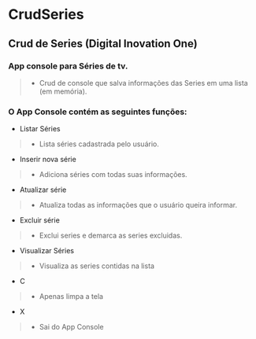 # CrudSeries

## Crud de Series (Digital Inovation One)

### App console para Séries de tv.
> - Crud de console que salva informações das Series em uma lista (em memória).

### O App Console contém as seguintes funções:
- Listar Séries
> - Lista séries cadastrada pelo usuário.

- Inserir nova série
> - Adiciona séries com todas suas informações.

- Atualizar série
> - Atualiza todas as informações que o usuário queira informar.

- Excluir série
> - Exclui series e demarca as series excluidas.

- Visualizar Séries
> - Visualiza as series contidas na lista 

- C
> - Apenas limpa a tela 

- X
> - Sai do App Console 
